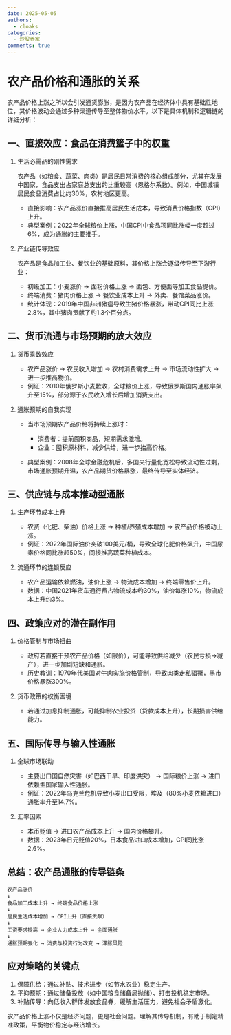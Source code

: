 ```yaml
---
date: 2025-05-05
authors:
  - cloaks
categories:
  - 炒股养家
comments: true
---
```


# 农产品价格和通胀的关系

农产品价格上涨之所以会引发通货膨胀，是因为农产品在经济体中具有基础性地位，其价格波动会通过多种渠道传导至整体物价水平。以下是具体机制和逻辑链的详细分析：

<!-- more -->

## 一、直接效应：食品在消费篮子中的权重


1. 生活必需品的刚性需求  

    农产品（如粮食、蔬菜、肉类）是居民日常消费的核心组成部分，尤其在发展中国家，食品支出占家庭总支出的比重较高（恩格尔系数）。例如，中国城镇居民食品消费占比约30%，农村地区更高。  

      * 直接影响：农产品涨价直接推高居民生活成本，导致消费价格指数（CPI）上升。  
      * 典型案例：2022年全球粮价上涨，中国CPI中食品项同比涨幅一度超过6%，成为通胀的主要推手。

2. 产业链传导效应  

    农产品是食品加工业、餐饮业的基础原料，其价格上涨会逐级传导至下游行业：  

      * 初级加工：小麦涨价 → 面粉价格上涨 → 面包、方便面等加工食品提价。  
      * 终端消费：猪肉价格上涨 → 餐饮业成本上升 → 外卖、餐馆菜品涨价。  
      * 统计体现：2019年中国非洲猪瘟导致生猪价格暴涨，带动CPI同比上涨2.8%，其中猪肉贡献了约1.3个百分点。

## 二、货币流通与市场预期的放大效应

1. 货币乘数效应  

      * 农产品涨价 → 农民收入增加 → 农村消费需求上升 → 市场流动性扩大 → 进一步推高物价。  
      * 例证：2010年俄罗斯小麦歉收，全球粮价上涨，导致俄罗斯国内通胀率飙升至15%，部分源于农民收入增长后增加消费支出。


2. 通胀预期的自我实现  

      * 当市场预期农产品价格将持续上涨时：  

          * 消费者：提前囤积商品，短期需求激增。  
          * 企业：囤积原材料，减少供给，进一步抬高价格。  

      * 典型案例：2008年全球金融危机后，多国央行量化宽松导致流动性过剩，市场通胀预期升温，农产品期货价格暴涨，最终传导至实体经济。

## 三、供应链与成本推动型通胀

1. 生产环节成本上升  

      * 农资（化肥、柴油）价格上涨 → 种植/养殖成本增加 → 农产品价格被动上涨。  
      * 例证：2022年国际油价突破100美元/桶，导致全球化肥价格飙升，中国尿素价格同比涨超50%，间接推高蔬菜种植成本。

2. 流通环节的连锁反应  

      * 农产品运输依赖燃油，油价上涨 → 物流成本增加 → 终端零售价上升。  
      * 数据：中国2021年货车通行费占物流成本约30%，油价每涨10%，物流成本上升约3%。

## 四、政策应对的潜在副作用

1. 价格管制与市场扭曲  

      * 政府若直接干预农产品价格（如限价），可能导致供给减少（农民亏损→减产），进一步加剧短缺和通胀。  
      * 历史教训：1970年代美国对牛肉实施价格管制，导致肉类走私猖獗，黑市价格暴涨300%。

2. 货币政策的权衡困境  

      * 若通过加息抑制通胀，可能抑制农业投资（贷款成本上升），长期损害供给能力。

## 五、国际传导与输入性通胀

1. 全球市场联动  

      * 主要出口国自然灾害（如巴西干旱、印度洪灾） → 国际粮价上涨 → 进口依赖型国家输入性通胀。  
      * 例证：2022年乌克兰危机导致小麦出口受限，埃及（80%小麦依赖进口）通胀率升至14.7%。

2. 汇率因素  

      * 本币贬值 → 进口农产品成本上升 → 国内价格攀升。  
      * 数据：2023年日元贬值20%，日本食品进口成本增加，CPI同比涨2.6%。

## 总结：农产品通胀的传导链条

```
农产品涨价  
↓  
食品加工成本上升 → 终端食品价格上涨  
↓  
居民生活成本增加 → CPI上升（直接贡献）  
↓  
工资要求提高 → 企业人力成本上升 → 全面通胀  
↓  
通胀预期强化 → 消费与投资行为改变 → 滞胀风险
```

## 应对策略的关键点

1. 保障供给：通过补贴、技术进步（如节水农业）稳定生产。  
2. 平抑预期：通过储备投放（如中国粮食储备局抛储）、打击投机稳定市场。  
3. 补贴传导：向低收入群体发放食品券，缓解生活压力，避免社会矛盾激化。

农产品价格上涨不仅是经济问题，更是社会问题。理解其传导机制，有助于制定精准政策，平衡物价稳定与经济增长。